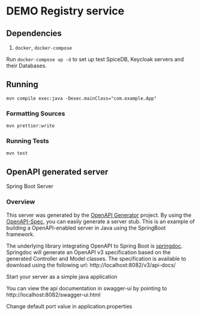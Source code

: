 DEMO Registry service
=====================

## Dependencies

1. `docker`, `docker-compose`

Run `docker-compose up -d` to set up test SpiceDB, Keycloak servers and their Databases.

## Running

```
mvn compile exec:java -Dexec.mainClass="com.example.App"
```

### Formatting Sources
```
mvn prettier:write
```

### Running Tests
```
mvn test
```

## OpenAPI generated server

Spring Boot Server

### Overview

This server was generated by the [OpenAPI Generator](https://openapi-generator.tech) project.
By using the [OpenAPI-Spec](https://openapis.org), you can easily generate a server stub.
This is an example of building a OpenAPI-enabled server in Java using the SpringBoot framework.


The underlying library integrating OpenAPI to Spring Boot is [springdoc](https://springdoc.org).
Springdoc will generate an OpenAPI v3 specification based on the generated Controller and Model classes.
The specification is available to download using the following url:
http://localhost:8082/v3/api-docs/

Start your server as a simple java application

You can view the api documentation in swagger-ui by pointing to
http://localhost:8082/swagger-ui.html

Change default port value in application.properties